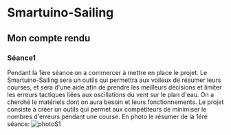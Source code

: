 <h1>Smartuino-Sailing</h1>



<h2>Mon compte rendu </h2>


<h3>Séance1</h3> 
    <p>Pendant la 1ère séance on a commercer à mettre en place le projet.
       Le Smartuino-Sailing sera un outils qui permettra aux voileux de résumer leurs courses, et sera d'une aide afin de prendre             
       les meilleurs décisions et limiter les erreurs tactiques liées aux oscillations du vent sur le plan d'eau.
       On a cherché le matériels dont on aura besoin et leurs fonctionnements.
       Le projet consiste à créer un outils qui permet aux compétiteurs de minimiser le nombres d'erreurs pendant une course.
       En photo le résumer de la 1ére séance:
       <img src=/home/user/Téléchargements/séance1-Ard.jpg alt=photoS1></p>
       



